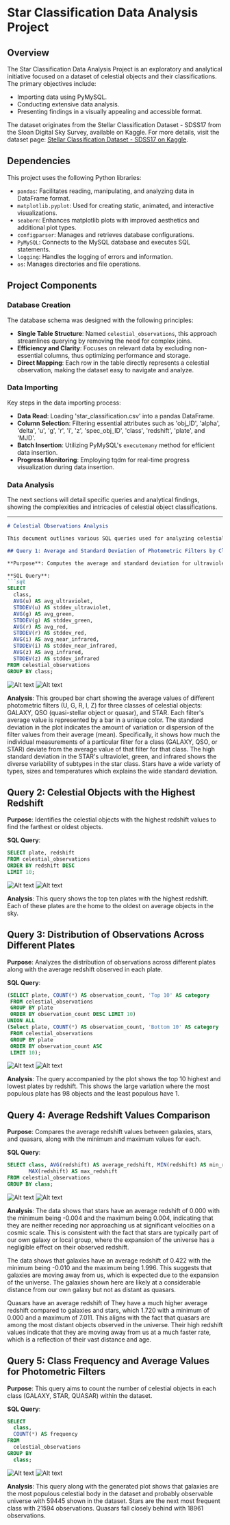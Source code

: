 # Star Classification Data Analysis Project

## Overview

The Star Classification Data Analysis Project is an exploratory and analytical initiative focused on a dataset of celestial objects and their classifications. The primary objectives include:

- Importing data using PyMySQL.
- Conducting extensive data analysis.
- Presenting findings in a visually appealing and accessible format.

The dataset originates from the Stellar Classification Dataset - SDSS17 from the Sloan Digital Sky Survey, available on Kaggle. For more details, visit the dataset page: [Stellar Classification Dataset - SDSS17 on Kaggle](https://www.kaggle.com/datasets/fedesoriano/stellar-classification-dataset-sdss17).

## Dependencies

This project uses the following Python libraries:

- `pandas`: Facilitates reading, manipulating, and analyzing data in DataFrame format.
- `matplotlib.pyplot`: Used for creating static, animated, and interactive visualizations.
- `seaborn`: Enhances matplotlib plots with improved aesthetics and additional plot types.
- `configparser`: Manages and retrieves database configurations.
- `PyMySQL`: Connects to the MySQL database and executes SQL statements.
- `logging`: Handles the logging of errors and information.
- `os`: Manages directories and file operations.

## Project Components

### Database Creation

The database schema was designed with the following principles:

- **Single Table Structure**: Named `celestial_observations`, this approach streamlines querying by removing the need for complex joins.
- **Efficiency and Clarity**: Focuses on relevant data by excluding non-essential columns, thus optimizing performance and storage.
- **Direct Mapping**: Each row in the table directly represents a celestial observation, making the dataset easy to navigate and analyze.

### Data Importing

Key steps in the data importing process:

- **Data Read**: Loading 'star_classification.csv' into a pandas DataFrame.
- **Column Selection**: Filtering essential attributes such as 'obj_ID', 'alpha', 'delta', 'u', 'g', 'r', 'i', 'z', 'spec_obj_ID', 'class', 'redshift', 'plate', and 'MJD'.
- **Batch Insertion**: Utilizing PyMySQL's `executemany` method for efficient data insertion.
- **Progress Monitoring**: Employing tqdm for real-time progress visualization during data insertion.

### Data Analysis


The next sections will detail specific queries and analytical findings, showing the complexities and intricacies of celestial object classifications. 

---



```markdown
# Celestial Observations Analysis

This document outlines various SQL queries used for analyzing celestial observation data. Each query is designed to extract specific insights from the dataset. The data from the queries is then directly converted into a visual plot to further analyze the data.

## Query 1: Average and Standard Deviation of Photometric Filters by Class

**Purpose**: Computes the average and standard deviation for ultraviolet, green, red, near-infrared, and infrared filters for each class of celestial object. This helps understand the variability in measurements for each class.

**SQL Query**:
```sql
SELECT
  class,
  AVG(u) AS avg_ultraviolet,
  STDDEV(u) AS stddev_ultraviolet,
  AVG(g) AS avg_green,
  STDDEV(g) AS stddev_green,
  AVG(r) AS avg_red,
  STDDEV(r) AS stddev_red,
  AVG(i) AS avg_near_infrared,
  STDDEV(i) AS stddev_near_infrared,
  AVG(z) AS avg_infrared,
  STDDEV(z) AS stddev_infrared
FROM celestial_observations
GROUP BY class;
```
![Alt text](output_screenshots/query1.png)
![Alt text](query_generated_plots/avg_stddev_by_class.png)


**Analysis**: 
This grouped bar chart showing the average values of different photometric filters (U, G, R, I, Z) for three classes of celestial objects: GALAXY, QSO (quasi-stellar object or quasar), and STAR. Each filter's average value is represented by a bar in a unique color. The standard deviation in the plot indicates the amount of variation or dispersion of the filter values from their average (mean). Specifically, it shows how much the individual measurements of a particular filter for a class (GALAXY, QSO, or STAR) deviate from the average value of that filter for that class. The high standard deviation in the STAR's ultraviolet, green, and infrared shows the diverse variability of subtypes in the star class. Stars have a wide variety of types, sizes and temperatures which explains the wide standard deviation.

## Query 2: Celestial Objects with the Highest Redshift

**Purpose**: Identifies the celestial objects with the highest redshift values to find the farthest or oldest objects.

**SQL Query**:
```sql
SELECT plate, redshift
FROM celestial_observations
ORDER BY redshift DESC
LIMIT 10;
```
![Alt text](output_screenshots/query2.png)
![Alt text](query_generated_plots/highest_redshift.png)

**Analysis**: 
This query shows the top ten plates with the highest redshift. Each of these plates are the home to the oldest on average objects in the sky. 

## Query 3: Distribution of Observations Across Different Plates

**Purpose**: Analyzes the distribution of observations across different plates along with the average redshift observed in each plate.

**SQL Query**:
```sql
(SELECT plate, COUNT(*) AS observation_count, 'Top 10' AS category
 FROM celestial_observations 
 GROUP BY plate 
 ORDER BY observation_count DESC LIMIT 10)
UNION ALL
(Select plate, COUNT(*) AS observation_count, 'Bottom 10' AS category
 FROM celestial_observations
 GROUP BY plate
 ORDER BY observation_count ASC
 LIMIT 10);
```
![Alt text](output_screenshots/query3.png)
![Alt text](query_generated_plots/plates_distribution.png)

**Analysis**: 
The query accompanied by the plot shows the top 10 highest and lowest plates by redshift. This shows the large variation where the most populous plate has 98 objects and the least populous have 1.
## Query 4: Average Redshift Values Comparison

**Purpose**: Compares the average redshift values between galaxies, stars, and quasars, along with the minimum and maximum values for each.

**SQL Query**:
```sql
SELECT class, AVG(redshift) AS average_redshift, MIN(redshift) AS min_redshift, 
       MAX(redshift) AS max_redshift 
FROM celestial_observations 
GROUP BY class;
```
![Alt text](output_screenshots/query4.png)
![Alt text](query_generated_plots/avg_redshift_comparison.png)

**Analysis**: 
The data shows that stars have an average redshift of 0.000 with the minimum being -0.004 and the maximum being 0.004, indicating that they are neither receding nor approaching us at significant velocities on a cosmic scale. This is consistent with the fact that stars are typically part of our own galaxy or local group, where the expansion of the universe has a negligible effect on their observed redshift.

The data shows that galaxies have an average redshift of 0.422 with the minimum being -0.010 and the maximum being 1.996. This suggests that galaxies are moving away from us, which is expected due to the expansion of the universe. The galaxies shown here are likely at a considerable distance from our own galaxy but not as distant as quasars.

Quasars have an average redshift of They have a much higher average redshift compared to galaxies and stars, which 1.720 with a minimum of 0.000 and a maximum of 7.011. This aligns with the fact that quasars are among the most distant objects observed in the universe. Their high redshift values indicate that they are moving away from us at a much faster rate, which is a reflection of their vast distance and age.

## Query 5: Class Frequency and Average Values for Photometric Filters

**Purpose**: This query aims to count the number of celestial objects in each class (GALAXY, STAR, QUASAR) within the dataset.

**SQL Query**:
```sql
SELECT
  class,
  COUNT(*) AS frequency
FROM
  celestial_observations
GROUP BY
  class;
```
![Alt text](output_screenshots/query5.png)
![Alt text](query_generated_plots/class_frequency.png)

**Analysis**: 
This query along with the generated plot shows that galaxies are the most populous celestial body in the dataset and probably observable universe with 59445 shown in the dataset. Stars are the next most frequent class with 21594 observations. Quasars fall closely behind with 18961 observations.

